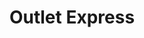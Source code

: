 ---
title: "Outlet Express"
url: /ciudad-autonoma-de-buenos-aires/outlet-express-avenida-cabildo/
shop: ropa
---